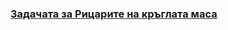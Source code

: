 ### [__Задачата за Рицарите на кръглата маса__](https://github.com/triffon/sdp-2022-23/blob/main/exercises/2/Data%20Structures/Queue/%D0%A3%D0%BF%D1%80%D0%B0%D0%B6%D0%BD%D0%B5%D0%BD%D0%B8%D0%B5%204%20-%20%D0%BE%D0%BF%D0%B0%D1%88%D0%BA%D0%B8%20%D0%B8%20%D1%86%D0%B8%D0%BA%D0%BB%D0%B8%D1%87%D0%BD%D0%B8%20%D1%81%D0%BF%D0%B8%D1%81%D1%8A%D1%86%D0%B8.pdf)